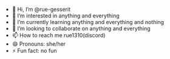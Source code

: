 - 👋 Hi, I’m @rue-gesserit
- 👀 I’m interested in anything and everything
- 🌱 I’m currently learning anything and everything and nothing
- 💞️ I’m looking to collaborate on anything and everything 
- 📫 How to reach me rue1310(discord)
- 😄 Pronouns: she/her
- ⚡ Fun fact: no fun

<!---
rue-gesserit/rue-gesserit is a ✨ special ✨ repository because its `README.md` (this file) appears on your GitHub profile.
You can click the Preview link to take a look at your changes.
--->
